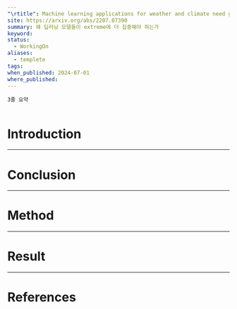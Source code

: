 ```yaml
---
"\rtitle": Machine learning applications for weather and climate need greater focus on extremes
site: https://arxiv.org/abs/2207.07390
summary: 왜 딥러닝 모델들이 extreme에 더 집중해야 하는가
keyword:
status:
  - WorkingOn
aliases:
  - templete
tags:
when_published: 2024-07-01
where_published:
---
```

```ad-summary
3줄 요약
```

```ad-abstract

```

# Introduction

---
# Conclusion

---
# Method

---
# Result

---
# References
